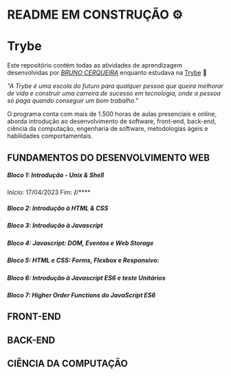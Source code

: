 # README EM CONSTRUÇÃO ⚙️

# Trybe

Este repositório contém todas as atividades de aprendizagem desenvolvidas por _[BRUNO CERQUEIRA](https://www.linkedin.com/in/developerbrunocerqueira/)_ enquanto estudava na [Trybe](https://www.betrybe.com/) 🚀

_"A Trybe é uma escola do futuro para qualquer pessoa que queira melhorar de vida e construir uma carreira de sucesso em tecnologia, onde a pessoa só paga quando conseguir um bom trabalho."_

O programa conta com mais de 1.500 horas de aulas presenciais e online, aborda introdução ao desenvolvimento de software, front-end, back-end, ciência da computação, engenharia de software, metodologias ágeis e habilidades comportamentais.

## FUNDAMENTOS DO DESENVOLVIMENTO WEB

##### Bloco 1: Introdução - Unix & Shell
Início: 17/04/2023 Fim: **/**/****

##### Bloco 2: Introdução à HTML & CSS
##### Bloco 3: Introdução à Javascript
##### Bloco 4: Javascript: DOM, Eventos e Web Storage
##### Bloco 5: HTML e CSS: Forms, Flexbox e Responsivo:
##### Bloco 6: Introdução à Javascript ES6 e teste Unitários
##### Bloco 7: Higher Order Functions do JavaScript ES6

## FRONT-END

## BACK-END

## CIÊNCIA DA COMPUTAÇÃO
